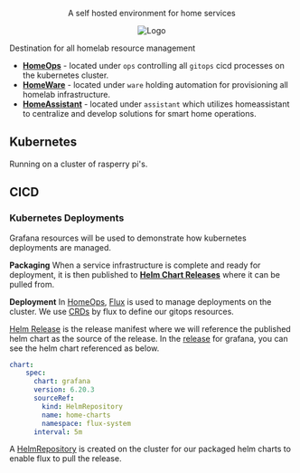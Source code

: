 
<div align="center">
  <p>A self hosted environment for home services</p>
  <p align="center">
    <img src="https://github.com/teaglebuilt/homelab/blob/master/docs/img/homelab_logo.png" alt="Logo">
  </p>
</div>

Destination for all homelab resource management

* [**HomeOps**](https://github.com/teaglebuilt/homeops) - located under `ops` controlling all `gitops` cicd processes on the kubernetes cluster.
* [**HomeWare**](https://github.com/teaglebuilt/homeware) - located under `ware` holding automation for provisioning all homelab infrastructure.
* [**HomeAssistant**](https://github.com/teaglebuilt/homeassistant) - located under `assistant` which utilizes homeassistant to centralize and develop solutions for smart home operations.

## Kubernetes

Running on a cluster of rasperry pi's.


## CICD


### Kubernetes Deployments

Grafana resources will be used to demonstrate how kubernetes deployments are managed.

**Packaging**
When a service infrastructure is complete and ready for deployment, it is then published to [**Helm Chart Releases**](https://github.com/teaglebuilt/charts) where it can be pulled from.


**Deployment**
In [HomeOps](https://github.com/teaglebuilt/homeops), [Flux](https://fluxcd.io/docs/) is used to manage deployments on the cluster. We use [CRDs]() by flux to define our gitops resources.

[Helm Release]() is the release manifest where we will reference the published helm chart as the source of the release. In the [release](https://github.com/teaglebuilt/homeops/blob/master/apps/prod/monitoring/grafana/release.yaml) for grafana, you can see the helm chart referenced
as below.
```yaml
chart:
    spec:
      chart: grafana
      version: 6.20.3
      sourceRef:
        kind: HelmRepository
        name: home-charts
        namespace: flux-system
      interval: 5m
```

A [HelmRepository](https://github.com/teaglebuilt/homeops/blob/master/repos/home.yaml) is created on the cluster for our packaged helm charts to enable flux to pull the release.

